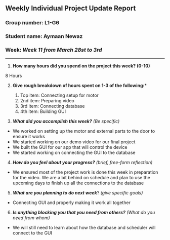 ## Weekly Individual Project Update Report
### Group number: L1-G6
### Student name: Aymaan Newaz
### Week: _Week 11 from March 28st to 3rd_
___
1. **How many hours did you spend on the project this week? (0-10)**

8 Hours

2. **Give rough breakdown of hours spent on 1-3 of the following:***

   1. Top item: Connecting setup for motor
   2. 2nd item: Preparing video
   3. 3rd item: Connecting database
   4. 4th item: Building GUI

3. ***What did you accomplish this week?*** _(Be specific)_

  - We worked on setting up the motor and external parts to the door to ensure it works
  - We started working on our demo video for our final project
  - We built the GUI for our app that will control the device
  - We started working on connecting the GUI to the database
 
4. ***How do you feel about your progress?*** _(brief, free-form reflection)_

  - We ensured most of the project work is done this week in preparation for the video. We are a bit behind on schedule and plan to use the upcoming days to finish up all the connections to the database
 
5. ***What are you planning to do next week***? _(give specific goals)_

  - Connecting GUI and properly making it work all together
  
6. ***Is anything blocking you that you need from others?*** _(What do you need from whom)_
  - We will still need to learn about how the database and scheduler will connect to the GUI
